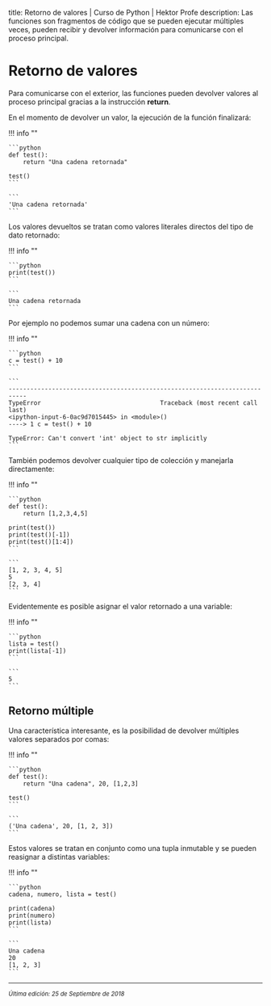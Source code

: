 title: Retorno de valores | Curso de Python | Hektor Profe
description: Las funciones son fragmentos de código que se pueden ejecutar múltiples veces, pueden recibir y devolver información para comunicarse con el proceso principal.

<style>

.admonition.note > .superfences-tabs > label:hover, .headerlink{
    color: #018dc5 !important;
}

.admonition.info{
    font-size: 100%;
}

.admonition.info label{
    font-size: 91%;
}

.admonition.note > .admonition-title {
    display: none;
}

</style>

# Retorno de valores

Para comunicarse con el exterior, las funciones pueden devolver valores al proceso principal gracias a la instrucción **return**. 

En el momento de devolver un valor, la ejecución de la función finalizará:

!!! info "" 

    ```python
    def test():
        return "Una cadena retornada"

    test()
    ```

    ```
    'Una cadena retornada'
    ```

Los valores devueltos se tratan como valores literales directos del tipo de dato retornado:

!!! info "" 

    ```python
    print(test())
    ```

    ```
    Una cadena retornada
    ```

Por ejemplo no podemos sumar una cadena con un número:

!!! info "" 

    ```python
    c = test() + 10
    ```

    ```
    ---------------------------------------------------------------------------
    TypeError                                 Traceback (most recent call last)
    <ipython-input-6-0ac9d7015445> in <module>()
    ----> 1 c = test() + 10

    TypeError: Can't convert 'int' object to str implicitly
    ```

También podemos devolver cualquier tipo de colección y manejarla directamente:

!!! info "" 

    ```python
    def test():
        return [1,2,3,4,5]

    print(test())
    print(test()[-1])
    print(test()[1:4])
    ```

    ```
    [1, 2, 3, 4, 5]
    5
    [2, 3, 4]
    ```

Evidentemente es posible asignar el valor retornado a una variable:

!!! info "" 

    ```python
    lista = test()
    print(lista[-1])
    ```

    ```
    5
    ```

## Retorno múltiple

Una característica interesante, es la posibilidad de devolver múltiples valores separados por comas:

!!! info "" 

    ```python
    def test():
        return "Una cadena", 20, [1,2,3]

    test()
    ```

    ```
    ('Una cadena', 20, [1, 2, 3])
    ```

Estos valores se tratan en conjunto como una tupla inmutable y se pueden reasignar a distintas variables:

!!! info "" 

    ```python
    cadena, numero, lista = test()

    print(cadena)
    print(numero)
    print(lista)
    ```

    ```
    Una cadena
    20
    [1, 2, 3]
    ```

___
<small class="edited"><i>Última edición: 25 de Septiembre de 2018</i></small>